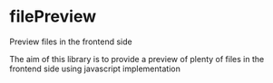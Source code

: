 # filePreview
Preview files in the frontend side

The aim of this library is to provide a preview of plenty of files in the frontend side using javascript implementation
